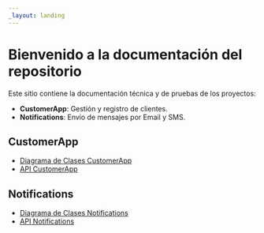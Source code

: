 ```yaml
---
_layout: landing
---
```


# Bienvenido a la documentación del repositorio

Este sitio contiene la documentación técnica y de pruebas de los proyectos:

- **CustomerApp**: Gestión y registro de clientes.
- **Notifications**: Envío de mensajes por Email y SMS.

## CustomerApp

- [Diagrama de Clases CustomerApp](CustomerApp/disenio.md)
- [API CustomerApp](_site/api/CustomerApp.Domain/CustomerApp.Domain.html)

## Notifications

- [Diagrama de Clases Notifications](Notifications/disenio.md)
- [API Notifications](_site/api/Notifications.Domain/Notifications.Domain.html)